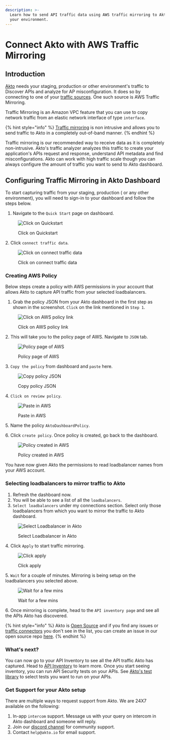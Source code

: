 ```yaml
---
description: >-
  Learn how to send API traffic data using AWS traffic mirroring to Akto from
  your environment.
---
```


# Connect Akto with AWS Traffic Mirroring

## Introduction

[Akto](https://www.akto.io/) needs your staging, production or other environment's traffic to Discover APIs and analyze for AP misconfiguration. It does so by connecting to one of your [traffic sources](./). One such source is AWS Traffic Mirroring.&#x20;

Traffic Mirroring is an Amazon VPC feature that you can use to copy network traffic from an elastic network interface of type `interface`.&#x20;

{% hint style="info" %}
[Traffic mirroring](https://docs.aws.amazon.com/vpc/latest/mirroring/what-is-traffic-mirroring.html) is non intrusive and allows you to send traffic to Akto in a completely out-of-band manner.
{% endhint %}

Traffic mirroring is our recommended way to receive data as it is completely non-intrusive. Akto's traffic analyzer analyzes this traffic to create your application's APIs request and response, understand API metadata and find misconfigurations. Akto can work with high traffic scale though you can always configure the amount of traffic you want to send to Akto dashboard. &#x20;

## Configuring Traffic Mirroring in Akto Dashboard

To start capturing traffic from your staging, production ( or any other environment), you will need to sign-in to your dashboard and follow the steps below.

1. Navigate to the `Quick Start` page on dashboard.

<figure><img src="../../../.gitbook/assets/Frame 10 (1).png" alt="Click on Quickstart"><figcaption><p>Click on Quickstart</p></figcaption></figure>

2\. Click `connect traffic data`.

<figure><img src="../../../.gitbook/assets/Frame 11 (1).png" alt="Click on connect traffic data"><figcaption><p>Click on connect traffic data</p></figcaption></figure>

### Creating AWS Policy

Below steps create a policy with AWS permissions in your account that allows Akto to capture API traffic from your selected loadbalancers.

1. Grab the policy JSON from your Akto dashboard in the first step as shown in the screenshot.  `Click` on the link mentioned in `Step 1`.&#x20;

<figure><img src="../../../.gitbook/assets/Frame 15 (4).png" alt="Click on AWS policy link "><figcaption><p>Click on AWS policy link </p></figcaption></figure>

2\. This will take you to the policy page of AWS. Navigate to `JSON` tab.

<figure><img src="../../../.gitbook/assets/Frame 16 (5).png" alt="Policy page of AWS"><figcaption><p>Policy page of AWS</p></figcaption></figure>

3\. `Copy the policy` from dashboard and `paste` here.

<figure><img src="../../../.gitbook/assets/Frame 17 (12).png" alt="Copy policy JSON"><figcaption><p>Copy policy JSON</p></figcaption></figure>

&#x20;4\. `Click on review policy`.

<figure><img src="../../../.gitbook/assets/Frame 18 (2).png" alt="Paste in AWS"><figcaption><p>Paste in AWS</p></figcaption></figure>

5\. Name the policy `AktoDashboardPolicy`.

6\. Click `create policy`. Once policy is created, go back to the dashboard.

<figure><img src="../../../.gitbook/assets/Frame 19 (4).png" alt="Policy created in AWS"><figcaption><p>Policy created in AWS</p></figcaption></figure>

You have now given Akto the permissions to read loadbalancer names from your AWS account.&#x20;

### Selecting loadbalancers to mirror traffic to Akto&#x20;

1. Refresh the dashboard now.
2. You will be able to see a list of all the `loadbalancers`.
3. `Select loadbalancers` under my connections section. Select only those loadbalancers from which you want to mirror the traffic to Akto dashboard.&#x20;

<figure><img src="../../../.gitbook/assets/Frame 12 (1) (1).png" alt="Select Loadbalancer in Akto"><figcaption><p>Select Loadbalancer in Akto</p></figcaption></figure>

4\. Click `Apply` to start traffic mirroring.

<figure><img src="../../../.gitbook/assets/Frame 14 (2).png" alt="Click apply"><figcaption><p>Click apply</p></figcaption></figure>

5\. `Wait` for a couple of minutes. Mirroring is being setup on the loadbalancers you selected above.

<figure><img src="../../../.gitbook/assets/Screen Shot 2023-01-04 at 3.13 1.png" alt="Wait for a few mins"><figcaption><p>Wait for a few mins</p></figcaption></figure>

6\. Once mirroring is complete, head to the `API inventory page` and see all the APIs Akto has discovered.

{% hint style="info" %}
Akto is [Open Source](https://www.akto.io/blog/introducing-akto-open-source) and if you find any issues or [traffic connectors](https://www.akto.io/connectors) you don't see in the list, you can create an issue in our open source repo [here](https://github.com/akto-api-security/akto).
{% endhint %}

### What's next?

You can now go to your API Inventory to see all the API traffic Akto has captured. Head to [API Inventory](../../../api-inventory/api-inventory/) to learn more. Once you start seeing inventory, you can run API Security tests on your APIs. See [Akto's test library](https://www.akto.io/test-library) to select tests you want to run on your APIs.&#x20;

### Get Support for your Akto setup

There are multiple ways to request support from Akto. We are 24X7 available on the following:

1. In-app `intercom` support. Message us with your query on intercom in Akto dashboard and someone will reply.
2. Join our [discord channel](https://www.akto.io/community) for community support.
3. Contact `help@akto.io` for email support.
